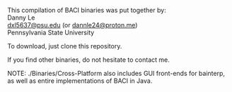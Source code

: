 This compilation of BACI binaries was put together by:<br>
Danny Le<br>
dxl5637@psu.edu (or dannle24@proton.me)<br>
Pennsylvania State University<br>

To download, just clone this repository.<br>

If you find other binaries, do not hesitate to contact me.<br>

NOTE: ./Binaries/Cross-Platform also includes GUI front-ends for bainterp, as well as entire implementations of BACI in Java.
